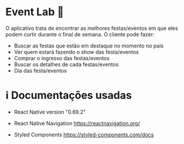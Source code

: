 
# Event Lab 👋

O aplicativo trata de encontrar as melhores festas/eventos em que eles podem curtir durante o final de semana. O cliente pode fazer:

- Buscar as festas que estão em destaque no momento no pais 
- Ver quem estará fazendo o show das festa/eventos
- Comprar o ingresso das festas/eventos
- Buscar os detalhes de cada festas/eventos
- Dia das festa/eventos



# ℹ️ Documentações usadas


* React Native version
"0.69.2"

* React Native Navigation
https://reactnavigation.org/

* Styled Components
https://styled-components.com/docs

